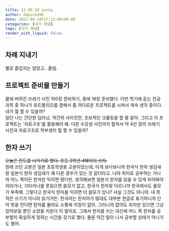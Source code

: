 ```yaml
---
title: 22.09.10 sunny
author: dapin1490
date: 2022-09-10T17:12:00+09:00
categories: [내가 해냄]
tags: [내가 해냄]
render_with_liquid: false
---
```


## 차례 지내기
별로 즐겁지는 않았고.. 졸림.  
  
## 프로젝트 준비물 만들기
물에 버려진 쓰레기 사진 100장 준비하기, 중에 18장 준비했다. 이번 학기에 듣는 전공 과목 중 하나가 포트폴리오를 겸해서 좀 까다로운 프로젝트를 시켜서 계속 생각 중이다. 내가 뭘 할 수 있을까?  
일단 나는 간단한 딥러닝, 약간의 사이킷런, 초보적인 크롤링을 할 줄 알아. 그리고 이 프로젝트는 '자료구조'를 활용해야 해. 다른 수강생 사진까지 합쳐서 약 4만 장의 쓰레기 사진과 자료구조로 학부생이 뭘 할 수 있을까?  
  
## 한자 쓰기
~~오늘은 진도를 나가기로 했다. 초등 2학년 4페이지 쓰자.~~  
원래 쓰던 교본은 일본 초등학생용 교본이었는데, 이게 보다보니까 한국식 한자 생김새랑 일본식 한자 생김새가 꽤 다른 경우가 있는 것 같더라고. 나야 취미로 공부하는 거니까 어느 쪽이든 한자만 익히면 됐다만, 생각해보면 일본식 한자를 읽을 수 있게 되어봐야 히라가나, 가타카나를 못읽으면 쓸모가 없고, 한국식 한자랑 다르니까 한국에서도 쓸모가 부족해. 그렇다고 한국식 한자를 익히면 더 쓸모가 있나? 사실 그것도 아니야. 내 목적은 쓰기가 아니라 읽기거든. 한국어는 한자어가 많대도 대부분 한글로 표기하니까 단어 뜻을 안다면 한자를 몰라도 소통에 지장이 없어. 그러니까 없어도 되지만 있으면 그냥 있어보일 뿐인 소양을 키운다 이 말이죠. 그래서 한자를 쓰는 대신에 어느 쪽 한자를 공부할지 확실하게 정하는 시간을 갖기로 했다. 물론 약간 탈이 나서 공부할 상태가 아니기도 했어.  
